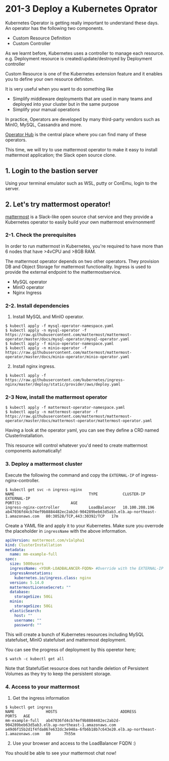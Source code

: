 # 201-3 Deploy a Kubernetes Oprator

Kubernetes Operator is getting really important to understand these days. An operator has the following two components.

- Custom Resource Definition
- Custom Controller

As we learnt before, Kubernetes uses a controller to manage each resource. e.g. Deployment resource is created/update/destroyed by Deployment controller

Custom Resource is one of the Kubernetes extension feature and it enables you to define your own resource definiton.

It is very useful when you want to do something like 

- Simplify middleware deployments that are used in many teams and deployed into your cluster but in the same purpose
- Simplify your manual operations

In practice, Operators are developed by many third-party vendors such as MinIO, MySQL, Cassandra and more.

[Operator Hub](https://operatorhub.io/) is the central place where you can find many of these operators.

This time, we will try to use mattermost operator to make it easy to install mattermost application; the Slack open source clone.

## 1. Login to the bastion server

Using your terminal emulator such as WSL, putty or ConEmu, login to the server.

## 2. Let's try mattermost operator!

[mattermost](https://mattermost.com/) is a Slack-like open source chat service and they provide a Kubernetes operator to easily build your own mattermost envirnonment!

### 2-1. Check the prerequisites

In order to run mattermost in Kubernetes, you're required to have more than 6 nodes that have >4vCPU and >8GB RAM.

The mattermost operator depends on two other operators. They provision DB and Object Storage for mattermost functionality. Ingress is used to provide the external endpoint to the mattermostservice.

- MySQL operator
- MinIO operator
- Nginx Ingress

### 2-2. Install dependencies

1. Install MySQL and MinIO operator.

```shell
$ kubectl apply -f mysql-operator-namespace.yaml
$ kubectl apply -n mysql-operator -f https://raw.githubusercontent.com/mattermost/mattermost-operator/master/docs/mysql-operator/mysql-operator.yaml
$ kubectl apply -f minio-operator-namespace.yaml
$ kubectl apply -n minio-operator -f https://raw.githubusercontent.com/mattermost/mattermost-operator/master/docs/minio-operator/minio-operator.yaml
```

2. Install nginx ingress.

```shell
$ kubectl apply -f https://raw.githubusercontent.com/kubernetes/ingress-nginx/master/deploy/static/provider/aws/deploy.yaml
```

### 2-3 Now, install the mattermost operator

```shell
$ kubectl apply -f mattermost-operator-namespace.yaml
$ kubectl apply -n mattermost-operator -f https://raw.githubusercontent.com/mattermost/mattermost-operator/master/docs/mattermost-operator/mattermost-operator.yaml
```

Having a look at the operator yaml, you can see they define a CRD named ClusterInstallation.

This resource will control whatever you'd need to create mattermost components automatically!

### 3. Deploy a mattermost cluster

Execute the following the command and copy the `EXTERNAL-IP` of ingress-nginx-controller.

```shell
$ kubectl get svc -n ingress-nginx
NAME                                 TYPE           CLUSTER-IP       EXTERNAL-IP                                                                          PORT(S)                      AGE
ingress-nginx-controller             LoadBalancer   10.100.208.196   ab47036fd4cb74ef9b8884482ec2ab2d-904289beb63d5ab3.elb.ap-northeast-1.amazonaws.com   80:30528/TCP,443:30392/TCP   17m
```

Create a YAML file and apply it to your Kubernetes. Make sure you overrode the placeholder in `ingressName` with the above information.


```yaml
apiVersion: mattermost.com/v1alpha1
kind: ClusterInstallation
metadata:
  name: mm-example-full
spec:
  size: 5000users
  ingressName: <YOUR-LOADBALANCER-FQDN> #Override with the EXTERNAL-IP
  ingressAnnotations:
    kubernetes.io/ingress.class: nginx
  version: 5.14.0
  mattermostLicenseSecret: ""
  database:
    storageSize: 50Gi
  minio:
    storageSize: 50Gi
  elasticSearch:
    host: ""
    username: ""
    password: ""
```

This will create a bunch of Kubernetes resources including MySQL statefulset, MinIO statefulset and mattermost deployment.

You can see the progress of deployment by this operetor here;
```
$ watch -c kubectl get all
```

Note that StatefulSet resource does not handle deletion of Persistent Volumes as they try to keep the persistent storage.

### 4. Access to your mattermost

1. Get the ingress information

```shell
$ kubectl get ingress
NAME              HOSTS                            ADDRESS                                                                              PORTS   AGE
mm-example-full   ab47036fd4cb74ef9b8884482ec2ab2d-904289beb63d5ab3.elb.ap-northeast-1.amazonaws.com    a49d6f15b2d1f4fda867e632dc3e948a-6fb6b18b7c643e20.elb.ap-northeast-1.amazonaws.com   80      7h55m
```

2. Use your browser and access to the LoadBalancer FQDN :)

You should be able to see your mattermost chat now!
